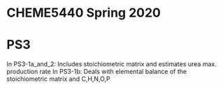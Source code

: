 # CHEME5440 Spring 2020 
# PS3
In PS3-1a_and_2: Includes stoichiometric matrix and estimates urea max. production rate
In PS3-1b: Deals with elemental balance of the stoichiometric matrix and C,H,N,O,P
